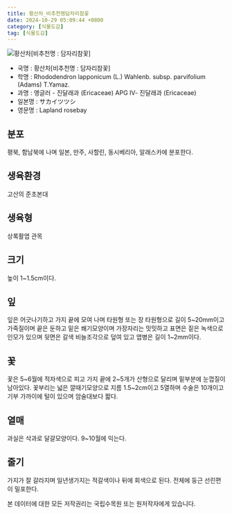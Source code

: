```yaml
---
title: 황산차_비추천명담자리참꽃
date: 2024-10-29 05:09:44 +0800
category: [식물도감]
tag: [식물도감]
---
```




![황산차[비추천명 : 담자리참꽃]](/fileUpload/plants/basic/Ericaceae/Rhododendron/7527/7527_2_th2.jpg)
- 국명 : 황산차[비추천명 : 담자리참꽃]
- 학명 : Rhododendron lapponicum (L.) Wahlenb. subsp. parvifolium (Adams) T.Yamaz.
- 과명 : 앵글러 - 진달래과 (Ericaceae) APG Ⅳ- 진달래과 (Ericaceae)
- 일본명 : サカイツツシ
- 영문명 : Lapland rosebay


## 분포
평북, 함남북에 나며 일본, 만주, 사할린, 동시베리아, 알래스카에 분포한다.
## 생육환경
고산의 준초본대
## 생육형
상록활엽 관목
## 크기
높이 1~1.5cm이다.
## 잎
잎은 어긋나기하고 가지 끝에 모여 나며 타원형 또는 장 타원형으로 길이 5~20mm이고 가죽질이며 끝은 둔하고 밑은 쐐기모양이며 가장자리는 밋밋하고 표면은 짙은 녹색으로 인모가 있으며 뒷면은 갈색 비늘조각으로 덮여 있고 엽병은 길이 1~2mm이다.
## 꽃
꽃은 5~6월에 적자색으로 피고 가지 끝에 2~5개가 산형으로 달리며 밑부분에 눈껍질이 남아있다. 꽃부리는 넓은 깔때기모양으로 지름 1.5~2cm이고 5열하며 수술은 10개이고 기부 가까이에 털이 있으며 암술대보다 짧다.
## 열매
과실은 삭과로 달걀모양이다.  9~10월에 익는다.
## 줄기
가지가 잘 갈라지며 일년생가지는 적갈색이나 뒤에 회색으로 된다. 전체에 둥근 선린편이 밀포한다.






본 데이터에 대한 모든 저작권리는 국립수목원 또는 원저작자에게 있습니다.
